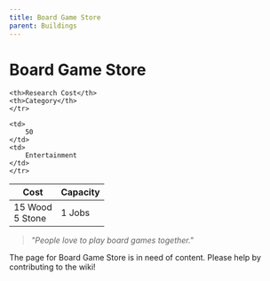 ```yaml
---
title: Board Game Store
parent: Buildings
---
```

# Board Game Store

<table>
<thead>
	<tr>
	<th>Cost</th>
	<th>Capacity</th>
	
	<th>Research Cost</th>
	<th>Category</th>
	</tr>
</thead>
<tbody>
	<tr>
	<td>
		15 Wood<br>5 Stone
	</td>
	<td>
		1 Jobs
	</td>
	
	<td>
		50
	</td>
	<td>
		Entertainment
	</td>
	</tr>
</tbody>
</table>

> *"People love to play board games together."*

The page for Board Game Store is in need of content. Please help by contributing to the wiki!
